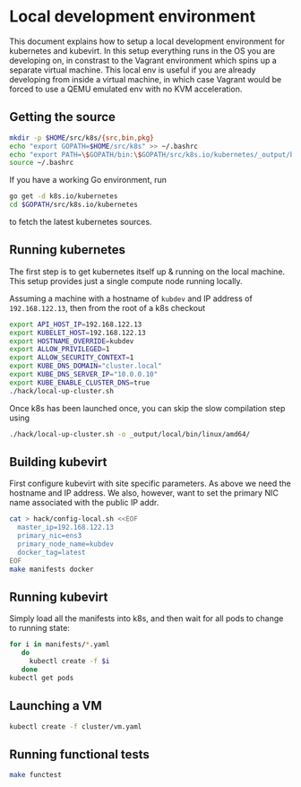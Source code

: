 # Local development environment

This document explains how to setup a local development environment
for kubernetes and kubevirt. In this setup everything runs in the
OS you are developing on, in constrast to the Vagrant environment
which spins up a separate virtual machine. This local env is useful
if you are already developing from inside a virtual machine, in
which case Vagrant would be forced to use a QEMU emulated env with
no KVM acceleration.

## Getting the source

```bash
mkdir -p $HOME/src/k8s/{src,bin,pkg}
echo "export GOPATH=$HOME/src/k8s" >> ~/.bashrc
echo "export PATH=\$GOPATH/bin:\$GOPATH/src/k8s.io/kubernetes/_output/bin:\$PATH" >> ~/.bashrc
source ~/.bashrc
```

If you have a working Go environment, run

```bash
go get -d k8s.io/kubernetes
cd $GOPATH/src/k8s.io/kubernetes
```

to fetch the latest kubernetes sources.

## Running kubernetes

The first step is to get kubernetes itself up & running on the local
machine. This setup provides just a single compute node running
locally.

Assuming a machine with a hostname of `kubdev` and IP address
of `192.168.122.13`, then from the root of a k8s checkout

```bash
export API_HOST_IP=192.168.122.13
export KUBELET_HOST=192.168.122.13
export HOSTNAME_OVERRIDE=kubdev
export ALLOW_PRIVILEGED=1
export ALLOW_SECURITY_CONTEXT=1
export KUBE_DNS_DOMAIN="cluster.local"
export KUBE_DNS_SERVER_IP="10.0.0.10"
export KUBE_ENABLE_CLUSTER_DNS=true
./hack/local-up-cluster.sh
```

Once k8s has been launched once, you can skip the slow compilation
step using

```bash
./hack/local-up-cluster.sh -o _output/local/bin/linux/amd64/
```


## Building kubevirt

First configure kubevirt with site specific parameters. As above
we need the hostname and IP address. We also, however, want to
set the primary NIC name associated with the public IP addr.

```bash
cat > hack/config-local.sh <<EOF
  master_ip=192.168.122.13
  primary_nic=ens3
  primary_node_name=kubdev
  docker_tag=latest
EOF
make manifests docker
```

## Running kubevirt

Simply load all the manifests into k8s, and then wait for all
pods to change to running state:

```bash
for i in manifests/*.yaml
   do
     kubectl create -f $i
   done
kubectl get pods
```


## Launching a VM

```bash
kubectl create -f cluster/vm.yaml
```

## Running functional tests

```bash
make functest
```
